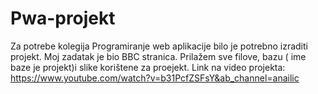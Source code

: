 # Pwa-projekt

Za potrebe kolegija Programiranje web aplikacije bilo je potrebno izraditi projekt. Moj zadatak je bio BBC stranica. Prilažem sve filove, bazu ( ime baze je projekt)i slike korištene za proejekt. 
Link na video projekta: https://www.youtube.com/watch?v=b31PcfZSFsY&ab_channel=anailic

